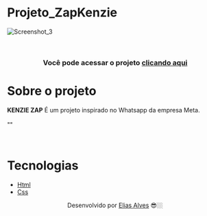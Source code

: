 # Projeto_ZapKenzie

![Screenshot_3](https://user-images.githubusercontent.com/59976742/152280612-07400ed0-6531-4af1-8371-54eb22059a63.png)

</br>

<h3 align="center">Você pode acessar o projeto <a href="https://eliasalves01.github.io/Projeto_Whatsapp/" target="_blank">clicando aqui</a></h3>



# Sobre o projeto

**KENZIE ZAP** É um projeto inspirado no Whatsapp da empresa Meta.
</br>
</br>
""

<br/>

# Tecnologias

- [Html](https://www.w3schools.com/html/)
- [Css](https://www.w3schools.com/css/)

<p align="center"> Desenvolvido por <a href="https://www.linkedin.com/in/elias-alves-88455a16b/">Elias Alves</a> 😎🏼</p>
